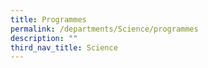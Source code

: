```yaml
---
title: Programmes
permalink: /departments/Science/programmes
description: ""
third_nav_title: Science
---
```

